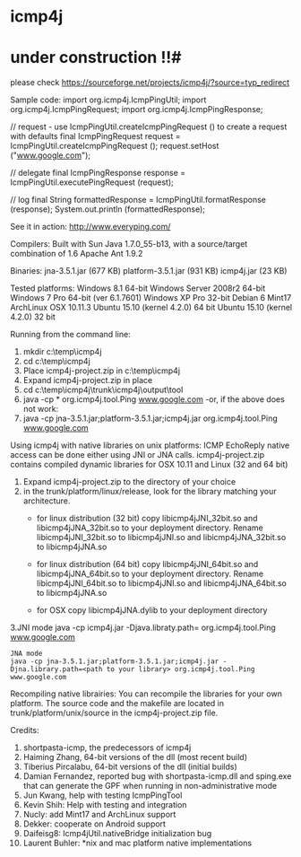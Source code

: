# icmp4j

# under construction !!#
please check
https://sourceforge.net/projects/icmp4j/?source=typ_redirect



Sample code:
  import org.icmp4j.IcmpPingUtil;
  import org.icmp4j.IcmpPingRequest;
  import org.icmp4j.IcmpPingResponse;

  // request - use IcmpPingUtil.createIcmpPingRequest () to create a request with defaults
  final IcmpPingRequest request = IcmpPingUtil.createIcmpPingRequest ();
  request.setHost ("www.google.com");

  // delegate
  final IcmpPingResponse response = IcmpPingUtil.executePingRequest (request);

  // log
  final String formattedResponse = IcmpPingUtil.formatResponse (response);
  System.out.println (formattedResponse);

See it in action:
  http://www.everyping.com/

Compilers:
  Built with Sun Java 1.7.0_55-b13, with a source/target combination of 1.6
  Apache Ant 1.9.2

Binaries:
  jna-3.5.1.jar (677 KB)
  platform-3.5.1.jar (931 KB)
  icmp4j.jar (23 KB)

Tested platforms:
  Windows 8.1 64-bit
  Windows Server 2008r2 64-bit
  Windows 7 Pro 64-bit (ver 6.1.7601)
  Windows XP Pro 32-bit
  Debian 6
  Mint17
  ArchLinux
  OSX 10.11.3
  Ubuntu 15.10 (kernel 4.2.0) 64 bit
  Ubuntu 15.10 (kernel 4.2.0) 32 bit   

Running from the command line:
  1. mkdir c:\temp\icmp4j
  2. cd c:\temp\icmp4j
  3. Place icmp4j-project.zip in c:\temp\icmp4j
  4. Expand icmp4j-project.zip in place
  5. cd c:\temp\icmp4j\trunk\icmp4j\output\tool
  4. java -cp * org.icmp4j.tool.Ping www.google.com
     -or, if the above does not work:
  4. java -cp jna-3.5.1.jar;platform-3.5.1.jar;icmp4j.jar org.icmp4j.tool.Ping www.google.com

Using icmp4j with native libraries on unix platforms:
  ICMP EchoReply native access can be done either using JNI or JNA calls.
  icmp4j-project.zip contains compiled dynamic libraries for OSX 10.11 and Linux (32 and 64 bit)

  1. Expand icmp4j-project.zip to the directory of your choice
  2. in the trunk/platform/linux/release, look for the library matching your architecture.
     - for linux distribution (32 bit) copy libicmp4jJNI_32bit.so and libicmp4jJNA_32bit.so to your deployment directory.
       Rename libicmp4jJNI_32bit.so to libicmp4jJNI.so and libicmp4jJNA_32bit.so to libicmp4jJNA.so

     - for linux distribution (64 bit) copy libicmp4jJNI_64bit.so and libicmp4jJNA_64bit.so to your deployment directory.
       Rename libicmp4jJNI_64bit.so to libicmp4jJNI.so and libicmp4jJNA_64bit.so to libicmp4jJNA.so

     - for OSX copy libicmp4jJNA.dylib to your deployment directory

  3.JNI mode
    java -cp icmp4j.jar -Djava.libraty.path=<path to your library> org.icmp4j.tool.Ping www.google.com

    JNA mode
    java -cp jna-3.5.1.jar;platform-3.5.1.jar;icmp4j.jar -Djna.library.path=<path to your library> org.icmp4j.tool.Ping www.google.com

Recompiling native librairies:
You can recompile the libraries for your own platform.
The source code and the makefile are located in trunk/platform/unix/source in the icmp4j-project.zip file.


Credits:
1. shortpasta-icmp, the predecessors of icmp4j
2. Haiming Zhang, 64-bit versions of the dll (most recent build)
3. Tiberius Pircalabu, 64-bit versions of the dll (initial builds)
4. Damian Fernandez, reported bug with shortpasta-icmp.dll and sping.exe that can generate the GPF when running in non-administrative mode
5. Jun Kwang, help with testing IcmpPingTool
6. Kevin Shih: Help with testing and integration
7. Nucly: add Mint17 and ArchLinux support
8. Dekker: cooperate on Android support
9. Daifeisg8: Icmp4jUtil.nativeBridge initialization bug
10. Laurent Buhler: *nix and mac platform native implementations
